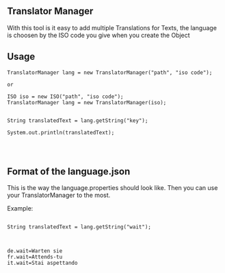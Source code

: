 ## Translator Manager

With this tool is it easy to add multiple Translations for Texts, the language is choosen by the ISO code you give when you create the Object

## Usage

```
TranslatorManager lang = new TranslatorManager("path", "iso code");

or 

ISO iso = new ISO("path", "iso code");
TranslatorManager lang = new TranslatorManager(iso);


String translatedText = lang.getString("key");

System.out.println(translatedText);




```

## Format of the language.json

This is the way the language.properties should look like.
Then you can use your TranslatorManager to the most.

Example:

```

String translatedText = lang.getString("wait");


```

``` 

de.wait=Warten sie
fr.wait=Attends-tu
it.wait=Stai aspettando


```